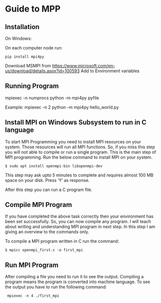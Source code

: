 # Guide to MPP

## Installation

On Windows:

On each computer node run:

```
pip install mpi4py
```

Download MSMPI from https://www.microsoft.com/en-us/download/details.aspx?id=100593
Add to Environment variables

## Running Program

mpiexec -n numprocs python -m mpi4py pyfile

Example:
mpiexec -n 2 python -m mpi4py hello_world.py

## Install MPI on Windows Subsystem to run in C language
To start MPI Programming you need to install MPI resources on your system. Those resources will run all MPI functions. So, if you miss this step you will not able to compile or run a single program. This is the main step of MPI programming. Run the below command to install MPI on your system.

```$ sudo apt install openmpi-bin libopenmpi-dev```

This step may ask upto 5 minutes to complete and requires almost 100 MB space on your disk. Press ‘Y’ as response.

After this step you can run a C program file.
## Compile MPI Program
If you have completed the above task correctly then your environment has been set successfully. So, you can now compile any program. I will teach about writing and understanding MPI program in next step. In this step I am giving an overview to the commands only.

To compile a MPI program written in C run the command:

```$ mpicc openmpi_first.c -o first_mpi```
## Run MPI Program
After compiling a file you need to run it to see the output. Compiling a program means the program is converted into machine language. To see the output you have to run the following command:

``` mpiexec -n 4 ./first_mpi```
